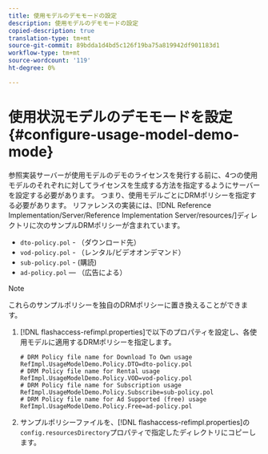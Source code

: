 ```yaml
---
title: 使用モデルのデモモードの設定
description: 使用モデルのデモモードの設定
copied-description: true
translation-type: tm+mt
source-git-commit: 89bdda1d4bd5c126f19ba75a819942df901183d1
workflow-type: tm+mt
source-wordcount: '119'
ht-degree: 0%

---
```



# 使用状況モデルのデモモードを設定{#configure-usage-model-demo-mode}

参照実装サーバーが使用モデルのデモのライセンスを発行する前に、4つの使用モデルのそれぞれに対してライセンスを生成する方法を指定するようにサーバーを設定する必要があります。 つまり、使用モデルごとにDRMポリシーを指定する必要があります。 リファレンスの実装には、[!DNL Reference Implementation/Server/Reference Implementation Server/resources/]ディレクトリに次のサンプルDRMポリシーが含まれています。

* `dto-policy.pol` - （ダウンロード先）
* `vod-policy.pol` - （レンタル/ビデオオンデマンド）
* `sub-policy.pol` - (購読)
* `ad-policy.pol`  — （広告による）

>[!NOTE]
>
>これらのサンプルポリシーを独自のDRMポリシーに置き換えることができます。

1. [!DNL flashaccess-refimpl.properties]で以下のプロパティを設定し、各使用モデルに適用するDRMポリシーを指定します。

   ```
   # DRM Policy file name for Download To Own usage 
   RefImpl.UsageModelDemo.Policy.DTO=dto-policy.pol 
   # DRM Policy file name for Rental usage 
   RefImpl.UsageModelDemo.Policy.VOD=vod-policy.pol 
   # DRM Policy file name for Subscription usage 
   RefImpl.UsageModelDemo.Policy.Subscribe=sub-policy.pol 
   # DRM Policy file name for Ad Supported (free) usage 
   RefImpl.UsageModelDemo.Policy.Free=ad-policy.pol
   ```

1. サンプルポリシーファイルを、[!DNL flashaccess-refimpl.properties]の`config.resourcesDirectory`プロパティで指定したディレクトリにコピーします。
